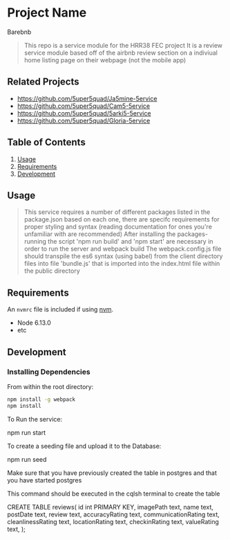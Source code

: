 # Project Name
  Barebnb

> This repo is a service module for the HRR38 FEC project
> It is a review service module based off of the airbnb review section on a indiviual home listing page on their webpage (not the mobile app)


## Related Projects

  - https://github.com/5uper5quad/Ja5mine-5ervice
  - https://github.com/5uper5quad/Cam5-5ervice
  - https://github.com/5uper5quad/5arki5-5ervice
  - https://github.com/5uper5quad/Gloria-5ervice

## Table of Contents

1. [Usage](#Usage)
1. [Requirements](#requirements)
1. [Development](#development)

## Usage

> This service requires a number of different packages listed in the package.json
> based on each one, there are specifc requirements for proper styling and syntax (reading documentation for ones you're unfamiliar with are recommended)
> After installing the packages- running the script 'npm run build' and 'npm start' are necessary in order to run the server and webpack build
> The webpack.config.js file should transpile the es6 syntax (using babel) from the client directory files into file 'bundle.js' that is imported into the index.html file within the public directory

## Requirements

An `nvmrc` file is included if using [nvm](https://github.com/creationix/nvm).

- Node 6.13.0
- etc

## Development

### Installing Dependencies

From within the root directory:

```sh
npm install -g webpack
npm install
```


To Run the service:

npm run start

To create a seeding file and upload it to the Database:

npm run seed

Make sure that you have previously created the table in postgres and that you have started postgres

This command should be executed in the cqlsh terminal to create the table

CREATE TABLE reviews(
id int PRIMARY KEY,
imagePath text,
name text,
postDate text,
review text,
accuracyRating text,
communicationRating text,
cleanlinessRating text,
locationRating text,
checkinRating text,
valueRating text,
);



